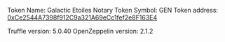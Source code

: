 Token Name: Galactic Etoiles Notary
Token Symbol: GEN
Token address: [0xCe2544A7398f912C9a321A69eCc1fef2e8F163E4](https://rinkeby.etherscan.io/token/0xCe2544A7398f912C9a321A69eCc1fef2e8F163E4)

Truffle version: 5.0.40
OpenZeppelin version: 2.1.2
